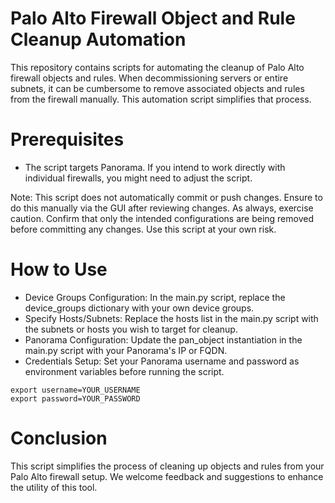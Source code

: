 # Palo Alto Firewall Object and Rule Cleanup Automation

This repository contains scripts for automating the cleanup of Palo Alto firewall objects and rules. When decommissioning servers or entire subnets, it can be cumbersome to remove associated objects and rules from the firewall manually. This automation script simplifies that process.

# Prerequisites
- The script targets Panorama. If you intend to work directly with individual firewalls, you might need to adjust the script.

Note: This script does not automatically commit or push changes. Ensure to do this manually via the GUI after reviewing changes.
As always, exercise caution. Confirm that only the intended configurations are being removed before committing any changes. Use this script at your own risk.

# How to Use
- Device Groups Configuration: In the main.py script, replace the device_groups dictionary with your own device groups.
- Specify Hosts/Subnets: Replace the hosts list in the main.py script with the subnets or hosts you wish to target for cleanup.
- Panorama Configuration: Update the pan_object instantiation in the main.py script with your Panorama's IP or FQDN.
- Credentials Setup: Set your Panorama username and password as environment variables before running the script.

```
export username=YOUR_USERNAME
export password=YOUR_PASSWORD
```


# Conclusion
This script simplifies the process of cleaning up objects and rules from your Palo Alto firewall setup. We welcome feedback and suggestions to enhance the utility of this tool.
